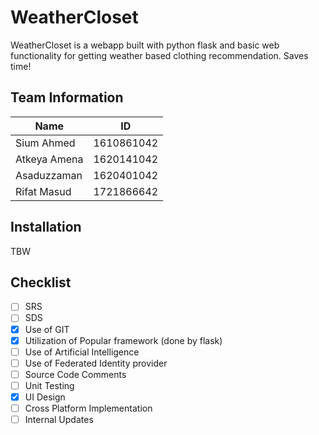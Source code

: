 # WeatherCloset

WeatherCloset is a webapp built with python flask and basic web functionality for getting weather based clothing recommendation. Saves time!

## Team Information

| Name         	| ID         	|
|--------------	|------------	|
| Sium Ahmed   	| 1610861042 	|
| Atkeya Amena 	| 1620141042 	|
| Asaduzzaman  	| 1620401042 	|
| Rifat Masud  	| 1721866642 	|

## Installation

TBW

## Checklist

- [ ] SRS
- [ ] SDS
- [x] Use of GIT
- [x] Utilization of Popular framework (done by flask)
- [ ] Use of Artificial Intelligence
- [ ] Use of Federated Identity provider
- [ ] Source Code Comments
- [ ] Unit Testing
- [x] UI Design
- [ ] Cross Platform Implementation
- [ ] Internal Updates